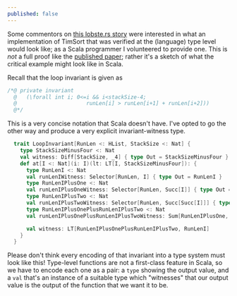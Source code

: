 ```yaml
---
published: false
---
```


Some commentors on [this lobste.rs story](https://lobste.rs/s/blokto/an_haskell_implementation_of_timsort_exhibits_the_same_bug_as_python_and_java_implementations) were interested in what an implementation of TimSort that was verified at the (language) type level would look like; as a Scala programmer I volunteered to provide one. This is *not* a full proof like the [published paper](http://www.envisage-project.eu/timsort-specification-and-verification/); rather it's a sketch of what the critical example might look like in Scala.

Recall that the loop invariant is given as

````java
/*@ private invariant 
  @   (\forall int i; 0<=i && i<stackSize-4; 
  @                      runLen[i] > runLen[i+1] + runLen[i+2]))
  @*/
````

This is a very concise notation that Scala doesn't have. I've opted to go the other way and produce a very explicit invariant-witness type.

````scala
  trait LoopInvariant[RunLen <: HList, StackSize <: Nat] {
    type StackSizeMinusFour <: Nat
    val witness: Diff[StackSize, _4] { type Out = StackSizeMinusFour }
    def at[I <: Nat](i: I)(lt: LT[I, StackSizeMinusFour]): {
      type RunLenI <: Nat
      val runLenIWitness: Selector[RunLen, I] { type Out = RunLenI }
      type RunLenIPlusOne <: Nat
      val runLenIPlusOneWitness: Selector[RunLen, Succ[I]] { type Out = RunLenIPlusOne }
      type RunLenIPlusTwo <: Nat
      val runLenIPlusTwoWitness: Selector[RunLen, Succ[Succ[I]]] { type Out = RunLenIPlusTwo }
      type RunLenIPlusOnePlusRunLenIPlusTwo <: Nat
      val runLenIPlusOnePlusRunLenIPlusTwoWitness: Sum[RunLenIPlusOne, RunLenIPlusTwo] { type Out = RunLenIPlusOnePlusRunLenIPlusTwo }

      val witness: LT[RunLenIPlusOnePlusRunLenIPlusTwo, RunLenI]
    }
  }
````

Please don't think every encoding of that invariant into a type system must look like this! Type-level functions are not a first-class feature in Scala, so we have to encode each one as a pair: a `type` showing the output value, and a `val` that's an instance of a suitable type which "witnesses" that our output value is the output of the function that we want it to be.
